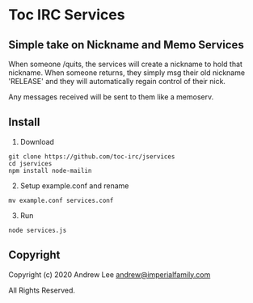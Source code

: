 # Toc IRC Services
## Simple take on Nickname and Memo Services

When someone /quits, the services will create a nickname to hold that nickname.  When someone returns,
they simply msg their old nickname 'RELEASE' and they will automatically regain control of their nick.

Any messages received will be sent to them like a memoserv.

## Install
1. Download
```
git clone https://github.com/toc-irc/jservices
cd jservices
npm install node-mailin
```

2. Setup example.conf and rename
```
mv example.conf services.conf
```

3. Run
```
node services.js
```

## Copyright

Copyright (c) 2020 Andrew Lee <andrew@imperialfamily.com>

All Rights Reserved.

